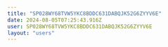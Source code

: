 ```yaml
---
title: "SP028WY68TVW5YKC8BDDC631DABQJK52G6ZYYV6E"
date: 2024-08-05T07:25:43.916Z
user: SP028WY68TVW5YKC8BDDC631DABQJK52G6ZYYV6E
layout: "users"
---
```

    